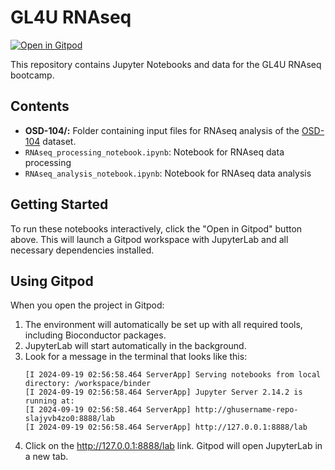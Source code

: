 # GL4U RNAseq

[![Open in Gitpod](https://gitpod.io/button/open-in-gitpod.svg)](https://gitpod.io/#https://github.com/torres-alexis/jupyter/tree/GL4U_RNAseq_docker)

This repository contains Jupyter Notebooks and data for the GL4U RNAseq bootcamp.

## Contents

- **OSD-104/:** Folder containing input files for RNAseq analysis of the [OSD-104](https://osdr.nasa.gov/bio/repo/data/studies/OSD-104) dataset.
- `RNAseq_processing_notebook.ipynb`: Notebook for RNAseq data processing
- `RNAseq_analysis_notebook.ipynb`: Notebook for RNAseq data analysis

## Getting Started

To run these notebooks interactively, click the "Open in Gitpod" button above. This will launch a Gitpod workspace with JupyterLab and all necessary dependencies installed.

## Using Gitpod

When you open the project in Gitpod:

1. The environment will automatically be set up with all required tools, including Bioconductor packages.
2. JupyterLab will start automatically in the background.
3. Look for a message in the terminal that looks like this:
   ```
   [I 2024-09-19 02:56:58.464 ServerApp] Serving notebooks from local directory: /workspace/binder
   [I 2024-09-19 02:56:58.464 ServerApp] Jupyter Server 2.14.2 is running at:
   [I 2024-09-19 02:56:58.464 ServerApp] http://ghusername-repo-slajyvb4zo0:8888/lab
   [I 2024-09-19 02:56:58.464 ServerApp] http://127.0.0.1:8888/lab
   ```
4. Click on the http://127.0.0.1:8888/lab link. Gitpod will open JupyterLab in a new tab.

